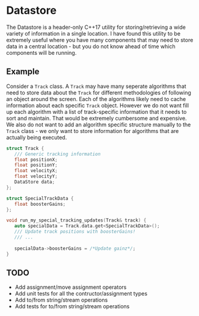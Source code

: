 # Datastore

The Datastore is a header-only C++17 utility for storing/retrieving a wide variety of information in a single location.  I have found this utility to be extremely useful where you have many components that may need to store data in a central location - but you do not know ahead of time which components will be running.

## Example

Consider a `Track` class.  A `Track` may have many seperate algorithms that need to store data about the `Track` for different methodologies of following an object around the screen.  Each of the algorithms likely need to cache information about each specific `Track` object.  However we do not want fill up each algorithm with a list of track-specific information that it needs to sort and maintain.  That would be extremely cumbersome and expensive.  We also do not want to add an algorithm specific structure manually to the `Track` class - we only want to store information for algorithms that are actually being executed.

```cpp
struct Track {
   /// Generic tracking information
   float positionX;
   float positionY;
   float velocityX;
   float velocityY;
   DataStore data;
};

struct SpecialTrackData {
   float boosterGains;
};

void run_my_special_tracking_updates(Track& track) {
   auto specialData = Track.data.get<SpecialTrackData>();
   /// Update track positions with boosterGains!
   /// ...
   
   specialData->boosterGains = /*Update gainz*/;
}
```

## TODO

- Add assignment/move assignment operators
- Add unit tests for all the contructor/assignment types
- Add to/from string/stream operations
- Add tests for to/from string/stream operations
